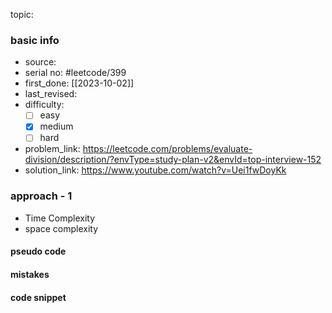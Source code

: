 topic:

### basic info
- source: 
- serial no: #leetcode/399 
- first_done: [[2023-10-02]]
- last_revised:
- difficulty:
	- [ ] easy
	- [x] medium
	- [ ] hard
- problem_link: https://leetcode.com/problems/evaluate-division/description/?envType=study-plan-v2&envId=top-interview-152
- solution_link: https://www.youtube.com/watch?v=Uei1fwDoyKk

### approach - 1
- Time Complexity
- space complexity

#### pseudo code

#### mistakes

#### code snippet
```python

```